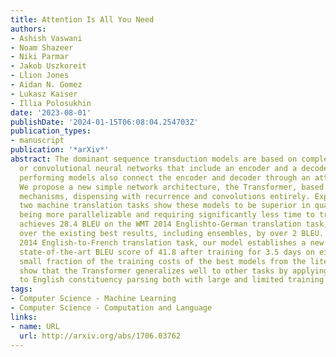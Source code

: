 ```yaml
---
title: Attention Is All You Need
authors:
- Ashish Vaswani
- Noam Shazeer
- Niki Parmar
- Jakob Uszkoreit
- Llion Jones
- Aidan N. Gomez
- Lukasz Kaiser
- Illia Polosukhin
date: '2023-08-01'
publishDate: '2024-01-15T06:08:04.254703Z'
publication_types:
- manuscript
publication: '*arXiv*'
abstract: The dominant sequence transduction models are based on complex recurrent
  or convolutional neural networks that include an encoder and a decoder. The best
  performing models also connect the encoder and decoder through an attention mechanism.
  We propose a new simple network architecture, the Transformer, based solely on attention
  mechanisms, dispensing with recurrence and convolutions entirely. Experiments on
  two machine translation tasks show these models to be superior in quality while
  being more parallelizable and requiring significantly less time to train. Our model
  achieves 28.4 BLEU on the WMT 2014 Englishto-German translation task, improving
  over the existing best results, including ensembles, by over 2 BLEU. On the WMT
  2014 English-to-French translation task, our model establishes a new single-model
  state-of-the-art BLEU score of 41.8 after training for 3.5 days on eight GPUs, a
  small fraction of the training costs of the best models from the literature. We
  show that the Transformer generalizes well to other tasks by applying it successfully
  to English constituency parsing both with large and limited training data.
tags:
- Computer Science - Machine Learning
- Computer Science - Computation and Language
links:
- name: URL
  url: http://arxiv.org/abs/1706.03762
---
```

